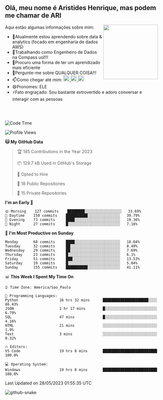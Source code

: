 ## Olá, meu nome é Aristides Henrique, mas podem me chamar de ARI

<div >
Aqui estão algumas informações sobre mim:<img align="right" height="180em" src="https://user-images.githubusercontent.com/97318481/177042589-45d62122-82a9-4a32-b3a7-87b322825b2f.png">
</div>

- 🌱Atualmente estou aprendendo sobre data & analytics (focado em engenharia de dados AWS)
- 👯Trabalhando como Engenheiro de Dados na Compass uol!!!
- 🤔Procuro uma forma de ter um aprendizado mais eficiente
- 💬Pergunte-me sobre QUALQUER COISA!!!
- 📫Como chegar até mim:
  <a href="https://www.instagram.com/aryhenry/" target="_blank">
  <img src="https://img.shields.io/badge/-Instagram-%23E4405F?style=for-the-badge&logo=instagram&logoColor=black" height="20px">
  </a>
  <a href="https://www.linkedin.com/in/aristides-henrique/" target="_blank">
  <img src="https://img.shields.io/badge/-LinkedIn-%230077B5?style=for-the-badge&logo=linkedin&logoColor=black" height="20px">
  </a> 
  <a href="mailto:arihenriqueuna@gmail.com">
  <img src="https://img.shields.io/badge/-Gmail-%23333?style=for-the-badge&logo=gmail&logoColor=white" height="20px">
  </a>
- 😄Pronomes: ELE
- ⚡Fato engraçado: Sou bastante extrovertido e adoro conversar e interagir com as pessoas
<br/>
<br/>


<!--START_SECTION:waka-->
![Code Time](http://img.shields.io/badge/Code%20Time-753%20hrs%2029%20mins-blue)

![Profile Views](http://img.shields.io/badge/Profile%20Views-8-blue)

**🐱 My GitHub Data** 

> 🏆 185 Contributions in the Year 2023
 > 
> 📦 129.7 kB Used in GitHub's Storage 
 > 
> 💼 Opted to Hire
 > 
> 📜 18 Public Repositories 
 > 
> 🔑 15 Private Repositories  
 > 
**I'm an Early 🐤** 

```text
🌞 Morning    127 commits    ████████░░░░░░░░░░░░░░░░░   33.69% 
🌇 Daytime    150 commits    ██████████░░░░░░░░░░░░░░░   39.79% 
🌃 Evening    73 commits     ████░░░░░░░░░░░░░░░░░░░░░   19.36% 
🌙 Night      27 commits     █░░░░░░░░░░░░░░░░░░░░░░░░   7.16%

```
📅 **I'm Most Productive on Sunday** 

```text
Monday       68 commits     ████░░░░░░░░░░░░░░░░░░░░░   18.04% 
Tuesday      32 commits     ██░░░░░░░░░░░░░░░░░░░░░░░   8.49% 
Wednesday    29 commits     ██░░░░░░░░░░░░░░░░░░░░░░░   7.69% 
Thursday     23 commits     █░░░░░░░░░░░░░░░░░░░░░░░░   6.1% 
Friday       51 commits     ███░░░░░░░░░░░░░░░░░░░░░░   13.53% 
Saturday     19 commits     █░░░░░░░░░░░░░░░░░░░░░░░░   5.04% 
Sunday       155 commits    ██████████░░░░░░░░░░░░░░░   41.11%

```


📊 **This Week I Spent My Time On** 

```text
⌚︎ Time Zone: America/Sao_Paulo

💬 Programming Languages: 
Python                   16 hrs 32 mins      █████████████████████░░░░   86.43% 
JSON                     1 hr 17 mins        █░░░░░░░░░░░░░░░░░░░░░░░░   6.79% 
SQL                      47 mins             █░░░░░░░░░░░░░░░░░░░░░░░░   4.16% 
HTML                     21 mins             ░░░░░░░░░░░░░░░░░░░░░░░░░   1.9% 
Text                     3 mins              ░░░░░░░░░░░░░░░░░░░░░░░░░   0.32%

🔥 Editors: 
VS Code                  19 hrs 8 mins       █████████████████████████   100.0%

💻 Operating System: 
Windows                  19 hrs 8 mins       █████████████████████████   100.0%

```


 Last Updated on 28/05/2023 01:55:35 UTC
<!--END_SECTION:waka-->

<img alt="github-snake" src="https://github.com/AriHenrique/AriHenrique/blob/output/github-contribution-grid-snake-dark.svg" />

